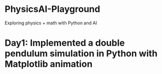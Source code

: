 # PhysicsAI-Playground
Exploring physics + math with Python and AI

# Day1: Implemented a double pendulum simulation in Python with Matplotlib animation
